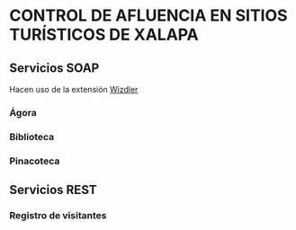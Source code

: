 # CONTROL DE AFLUENCIA EN SITIOS TURÍSTICOS DE XALAPA
## Servicios SOAP
Hacen uso de la extensión [Wizdler](https://chrome.google.com/webstore/detail/wizdler/oebpmncolmhiapingjaagmapififiakb)
### Ágora
### Biblioteca
### Pinacoteca
## Servicios REST
### Registro de visitantes
